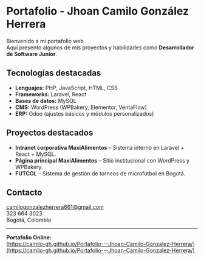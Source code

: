 #  Portafolio - Jhoan Camilo González Herrera

Bienvenido a mi portafolio web   
Aquí presento algunos de mis proyectos y habilidades como **Desarrollador de Software Junior**.

##  Tecnologías destacadas
- **Lenguajes:** PHP, JavaScript, HTML, CSS  
- **Frameworks:** Laravel, React  
- **Bases de datos:** MySQL  
- **CMS:** WordPress (WPBakery, Elementor, VentaFlow)  
- **ERP:** Odoo (ajustes básicos y módulos personalizados)  

##  Proyectos destacados
- **Intranet corporativa MaxiAlimentos** – Sistema interno en Laravel + React + MySQL.  
- **Página principal MaxiAlimentos** – Sitio institucional con WordPress y WPBakery.  
- **FUTCOL** – Sistema de gestión de torneos de microfútbol en Bogotá.

##  Contacto
 [camilogonzalezherrera661@gmail.com](mailto:camilogonzalezherrera661@gmail.com)  
 323 664 3023  
 Bogotá, Colombia

---

 **Portafolio Online:**  
[https://camilo-gh.github.io/Portafolio---Jhoan-Camilo-Gonzalez-Herrera/](https://camilo-gh.github.io/Portafolio---Jhoan-Camilo-Gonzalez-Herrera/)
